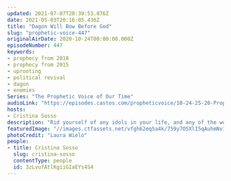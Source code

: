 ```yaml
---
updated: 2021-07-07T20:39:53.876Z
date: 2021-05-03T20:16:05.436Z
title: "Dagon Will Bow Before God"
slug: "prophetic-voice-447"
originalAirDate: 2020-10-24T00:00:00.000Z
episodeNumber: 447
keywords:
- prophecy from 2018
- prophecy from 2015
- uprooting
- political revival
- dagon
- enemies
Series: "The Prophetic Voice of Our Time"
audioLink: "https://episodes.castos.com/propheticvoice/10-24-25-20-Prophetic-Voice-of-our-Time-[mixdown]-01.mp3"
hosts:
- Cristina Sosso
description: "Rid yourself of any idols in your life, and any of the world's ways. Do not postpone your obedience. If the Body of Christ will vote righteously, not compromise, and pray for this country, the enemies plans will not prosper, and they will have to bow down before our God."
featuredImage: "//images.ctfassets.net/vfgh62eq5a4k/759y7O5XlI5qAuhmNv1bcN/b5550a6df90f2e5432f9cd213577ad4b/laura-wielo-jPMKPg7qtZM-unsplash__1_.jpg"
photoCredit: "Laura Wielo"
people:
- title: Cristina Sosso
  slug: cristina-sosso
  contentType: people
  id: 3zLvufAtlKgiiGIaEYs4S4
---
```

